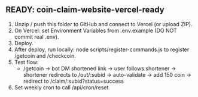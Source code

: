 ﻿READY: coin-claim-website-vercel-ready
-------------------------------------
1. Unzip / push this folder to GitHub and connect to Vercel (or upload ZIP).
2. On Vercel: set Environment Variables from .env.example (DO NOT commit real .env).
3. Deploy.
4. After deploy, run locally: node scripts/register-commands.js to register /getcoin and /checkcoin.
5. Test flow:
   - /getcoin -> bot DM shortened link -> user follows shortener -> shortener redirects to /out/:subid -> auto-validate -> add 150 coin -> redirect to /claim/:subid?status=success
6. Set weekly cron to call /api/cron/reset
